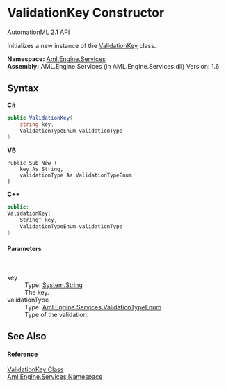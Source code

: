 # ValidationKey Constructor 
AutomationML 2.1 API 

Initializes a new instance of the <a href="T_Aml_Engine_Services_ValidationKey">ValidationKey</a> class.

**Namespace:**&nbsp;<a href="N_Aml_Engine_Services">Aml.Engine.Services</a><br />**Assembly:**&nbsp;AML.Engine.Services (in AML.Engine.Services.dll) Version: 1.6

## Syntax

**C#**<br />
``` C#
public ValidationKey(
	string key,
	ValidationTypeEnum validationType
)
```

**VB**<br />
``` VB
Public Sub New ( 
	key As String,
	validationType As ValidationTypeEnum
)
```

**C++**<br />
``` C++
public:
ValidationKey(
	String^ key, 
	ValidationTypeEnum validationType
)
```


#### Parameters
&nbsp;<dl><dt>key</dt><dd>Type: <a href="https://docs.microsoft.com/dotnet/api/system.string" target="_parent" rel="noopener noreferrer">System.String</a><br />The key.</dd><dt>validationType</dt><dd>Type: <a href="T_Aml_Engine_Services_ValidationTypeEnum">Aml.Engine.Services.ValidationTypeEnum</a><br />Type of the validation.</dd></dl>

## See Also


#### Reference
<a href="T_Aml_Engine_Services_ValidationKey">ValidationKey Class</a><br /><a href="N_Aml_Engine_Services">Aml.Engine.Services Namespace</a><br />